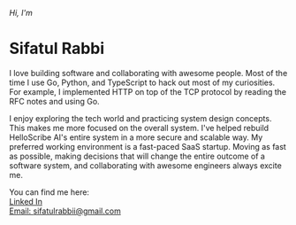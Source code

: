 <!--
<img src="./images/banner_name_3241.jpg" alt="Sifatul Islam Rabbi" />
<br/>
<br/>
-->

_Hi, I'm_

# Sifatul Rabbi

I love building software and collaborating with awesome people. Most of the time I use Go, Python, and TypeScript to hack out most of my curiosities. For example, I implemented HTTP on top of the TCP protocol by reading the RFC notes and using Go.

I enjoy exploring the tech world and practicing system design concepts. This makes me more focused on the overall system. I've helped rebuild HelloScribe AI's entire system in a more secure and scalable way. My preferred working environment is a fast-paced SaaS startup. Moving as fast as possible, making decisions that will change the entire outcome of a software system, and collaborating with awesome engineers always excite me.

<!--
I discovered my love for coding and building things while modding GTA 5 with Lua and XML to add new 'Cars' and 'Peds'. Coding and crafting software felt like having superpowers so I started diving deep. As a Full-stack Engineer, I've led 2 SaaS startups in the past 3 years, focusing on translating business requirements into applications. Building and designing backend systems excites me the most. And I use Neovim by the way.
-->

You can find me here:  
[Linked In](https://www.linkedin.com/in/sifatulrabbi)  
[Email: sifatulrabbii@gmail.com](mailto:sifatulrabbii@gmail.com)  

<!--
[My Resume](https://drive.google.com/file/d/1SKtkM5hFAv7xTwJJEEFpKR19aqriO4Es/view?usp=sharing)  
[Portfolio](https://sifatul.com)
-->

<!--
![roadmap.sh](https://api.roadmap.sh/v1-badge/wide/64d62335aa497d7fa5261b7e?variant=dark&roadmaps=backend%2Cnodejs%2Cgolang%2Cfull-stack)
<br/>
![GitHub language](https://github-readme-stats.vercel.app/api/top-langs/?username=sifatulrabbi&layout=compact&theme=tokyonight)
![Full stack E-Commerce shop](https://github-readme-stats.anuraghazra1.vercel.app/api/pin/?username=sifatulrabbi&repo=fullstack-ecommerce-shop&theme=tokyonight)
![My portfolio](https://github-readme-stats.anuraghazra1.vercel.app/api/pin/?username=sifatulrabbi&repo=sifatulrabbi.github.io&theme=tokyonight)
![Git hub status](https://github-readme-stats.anuraghazra1.vercel.app/api?username=sifatulrabbi&show_icons=true&include_all_commits=true&theme=tokyonight)
![GitHub streak stats](https://github-readme-streak-stats.herokuapp.com/?user=sifatulrabbi&theme=tokyonight)
-->
